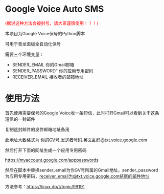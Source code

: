 # Google Voice Auto SMS

<font color=#ff0000>(据说这种方法会被封号，请大家谨慎使用！！！)</font>

本项目为Google Voice保号的Python脚本

可用于青龙面板全自动化保号

需要三个环境变量：
- SENDER_EMAIL 你的Gmail邮箱
- SENDER_PASSWORD" 你的应用专用密码
- RECEIVER_EMAIL  接收者的邮箱地址

# 使用方法

首先使用需要保号的Google Voice收一条短信，此时打开Gmail可以看到关于这条短信的一封邮件

复制这封邮件的发件邮箱地址备用

此地址大致格式为 你的GV号.发送者号码.英文乱码@txt.voice.google.com



然后打开下面的网址生成一个应用专用密码

https://myaccount.google.com/apppasswords



然后在脚本中替换sender_email为你GV号所属的Gmail地址，sender_password为应用专用密码，receiver_email为@txt.voice.google.com结尾的邮件地址



方法参考：https://linux.do/t/topic/99191
